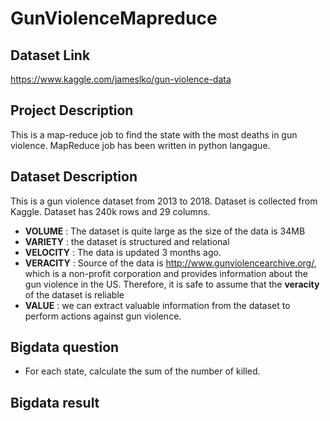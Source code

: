 # GunViolenceMapreduce

## Dataset Link
https://www.kaggle.com/jameslko/gun-violence-data

## Project Description
This is a map-reduce job to find the state with the most deaths in gun violence. MapReduce job has been written in python langague. 

## Dataset Description

This is a gun violence dataset from 2013 to 2018. Dataset is collected from Kaggle. Dataset has 240k rows and 29 columns. 

- **VOLUME**   : The dataset is quite large as the size of the data is 34MB 
- **VARIETY**  : the dataset is structured and relational 
- **VELOCITY** : The data is updated 3 months ago.  
- **VERACITY** : Source of the data is http://www.gunviolencearchive.org/, which is a non-profit corporation and provides information about the gun violence in the US. Therefore, it is safe to assume that the **veracity** of the dataset is reliable  
- **VALUE**    : we can extract valuable information from the dataset to perform actions against gun violence. 

## Bigdata question

- For each state, calculate the sum of the number of killed.

## Bigdata result




